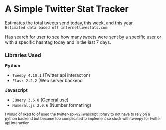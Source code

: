 # A Simple Twitter Stat Tracker
Estimates the total tweets send today, this week, and this year.  
`Estimated data based off internetlivestats.com`

Has search for user to see how many tweets were sent by a specific user or with a specific hashtag today and in the last 7 days.


### Libraries Used
**Python**
- `Tweepy 4.10.1` (Twitter api interaction)
- `Flask 2.2.2` (Web server backend)

**Javascript**
- `JQuery 3.6.0` (General use)
- `Numeral.js 2.0.6` (Number formatting)


<sub>I would of liked to of used the twitter-api-v2 javascript library to not have to rely on a python backend but became too complicated to implement so stuck with tweepy for twitter api interaction</sub>
